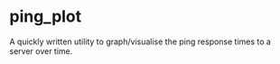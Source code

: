 # ping_plot
A quickly written utility to graph/visualise the ping response times to a server over time.
